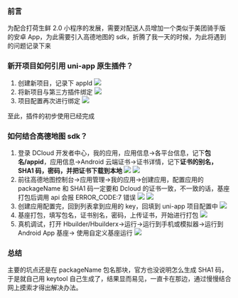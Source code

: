 ### 前言

为配合打荷生鲜 2.0 小程序的发展，需要对配送人员增加一个类似于美团骑手版的安卓 App，为此需要引入高德地图的 sdk，折腾了我一天的时候，为此将遇到的问题记录下来

### 新开项目如何引用 uni-app 原生插件？

1. 创建新项目，记录下 appId
   ![](https://blog-1300014307.cos.ap-guangzhou.myqcloud.com/1.png)
2. 将新项目与第三方插件绑定
   ![](https://blog-1300014307.cos.ap-guangzhou.myqcloud.com/2.png)
3. 项目配置再次进行绑定
   ![](https://blog-1300014307.cos.ap-guangzhou.myqcloud.com/3.png)

至此，插件的初步使用已经完成

### 如何结合高德地图 sdk？

1. 登录 DCloud 开发者中心，我的应用，应用信息->各平台信息，记下**包名/appid**，应用信息->Android 云端证书->证书详情，记下**证书的别名， SHA1 码，密码，并把证书下载到本地**
   ![](https://blog-1300014307.cos.ap-guangzhou.myqcloud.com/80.png)
   ![](https://blog-1300014307.cos.ap-guangzhou.myqcloud.com/5.png)
2. 前往高德地图控制台->应用管理->我的应用->创建应用，配置应用的 packageName 和 SHA1 码一定要和 Dcloud 的证书一致，不一致的话，基座打包后调用 api 会报 ERROR_CODE:7 错误
   ![](https://blog-1300014307.cos.ap-guangzhou.myqcloud.com/01.png)
   ![](https://blog-1300014307.cos.ap-guangzhou.myqcloud.com/02.png)
3. 创建应用配置完，回到列表拿到应用的 key，回填到 uni-app 项目配置中
   ![](https://blog-1300014307.cos.ap-guangzhou.myqcloud.com/6.png)
4. 基座打包，填写包名，证书别名，密码，上传证书，开始进行打包
   ![](https://blog-1300014307.cos.ap-guangzhou.myqcloud.com/81.png)
5. 真机调试，打开 Hbuilder/Hbuilderx->运行->运行到手机或模拟器->运行到 Android App 基座-> 使用自定义基座运行
   ![](https://blog-1300014307.cos.ap-guangzhou.myqcloud.com/82.png)

### 总结

主要的坑点还是在 packageName 包名那块，官方也没说明怎么生成 SHA1 码，于是就自己用 keytool 自己生成了，结果显而易见，一直卡在那边，通过慢慢结合网上摸索才得出解决办法。
